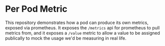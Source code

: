# Per Pod Metric

This repository demonstrates how a pod can produce its own metrics, exposed
via prometheus. It exposes the `/metrics` api for prometheus to pull
metrics from, and it exposes a `/value` metric to allow a value to be
assigned publically to mock the usage we'd be measuring in real life.
